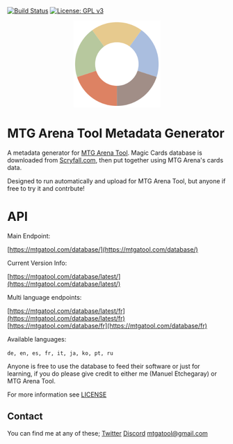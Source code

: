 [![Build Status](https://travis-ci.org/Manuel-777/MTG-Arena-Tool-Metadata.svg?branch=master)](https://travis-ci.org/Manuel-777/MTG-Arena-Tool-Metadata)
[![License: GPL v3](https://img.shields.io/badge/License-GPLv3-blue.svg)](https://www.gnu.org/licenses/gpl-3.0)

<p align="center">
  <img width="200" height="200" src="https://github.com/Manuel-777/MTG-Arena-Tool-Metadata/raw/master/icon.png"><br>
  <b><h1>MTG Arena Tool Metadata Generator</h1></b>
</p>


A metadata generator for [MTG Arena Tool](https://github.com/Manuel-777/MTG-Arena-Tool).
Magic Cards database is downloaded from [Scryfall.com](http://scryfall.com), then put together using MTG Arena's cards data.

Designed to run automatically and upload for MTG Arena Tool, but anyone if free to try it and contrbute!

# API

Main Endpoint:

[https://mtgatool.com/database/](https://mtgatool.com/database/)

Current Version Info:

[https://mtgatool.com/database/latest/](https://mtgatool.com/database/latest/)

Multi language endpoints:

[https://mtgatool.com/database/latest/fr](https://mtgatool.com/database/latest/fr)
[https://mtgatool.com/database/fr](https://mtgatool.com/database/fr)

Available languages:

`de, en, es, fr, it, ja, ko, pt, ru`



Anyone is free to use the database to feed their software or just for learning, if you do please give credit to either me (Manuel Etchegaray) or MTG Arena Tool.

For more information see [LICENSE](./LICENSE.md)

## Contact
You can find me at any of these;
[Twitter](https://twitter.com/MEtchegaray7)
[Discord](https://discord.gg/K9bPkJy)
[mtgatool@gmail.com](mailto:mtgatool@gmail.com)
